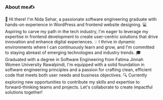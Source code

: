 ### About me✍
👋 Hi there! I'm Nida Sehar, a passionate software engineering graduate with hands-on experience in WordPress and frontend website designing. 
💻 Aspiring to carve my path in the tech industry, I'm eager to leverage my expertise in frontend development to create user-centric solutions that drive innovation and enhance digital experiences. 
💡 I thrive in dynamic environments where I can continuously learn and grow, and I'm committed to staying abreast of emerging technologies and industry trends. 
🎓 Graduated with a degree in Software Engineering from Fatima Jinnah Women University Rawalpindi, I'm equipped with a solid foundation in software engineering principles and a passion for crafting clean, efficient code that meets both user needs and business objectives. 
🔍 Currently exploring new opportunities to contribute my skills and expertise to forward-thinking teams and projects. Let's collaborate to create impactful solutions together!

<!--
**nida-sehar/Nida-Sehar** is a ✨ _special_ ✨ repository because its `README.md` (this file) appears on your GitHub profile.

Here are some ideas to get you started:

- 🔭 I’m currently working on myself to enhance my skills.
- 🌱 I’m currently learning JavaScript libraries.
- 👯 I’m looking to collaborate on frontend web projects.
- 🤔 I’m looking for help with ...
- 💬 Ask me about ...
- 📫 How to reach me: nida.sehar461@gmail.com
- 😄 Pronouns: she/her
- ⚡ Fun fact: ...
-->
